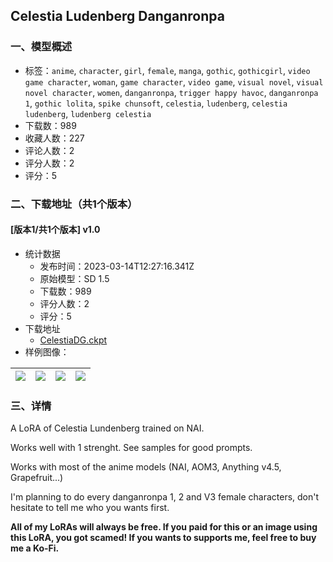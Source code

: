 ## Celestia Ludenberg Danganronpa
### 一、模型概述

- 标签：`anime`, `character`, `girl`, `female`, `manga`, `gothic`, `gothicgirl`, `video game character`, `woman`, `game character`, `video game`, `visual novel`, `visual novel character`, `women`, `danganronpa`, `trigger happy havoc`, `danganronpa 1`, `gothic lolita`, `spike chunsoft`, `celestia`, `ludenberg`, `celestia ludenberg`, `ludenberg celestia`
- 下载数：989
- 收藏人数：227
- 评论人数：2
- 评分人数：2
- 评分：5

### 二、下载地址（共1个版本）

#### [版本1/共1个版本] v1.0

- 统计数据
  - 发布时间：2023-03-14T12:27:16.341Z
  - 原始模型：SD 1.5
  - 下载数：989
  - 评分人数：2
  - 评分：5
- 下载地址
  - [CelestiaDG.ckpt](https://civitai.com/api/download/models/22526)
- 样例图像：

| <img src="https://image.civitai.com/xG1nkqKTMzGDvpLrqFT7WA/232a0907-8c3f-4aa0-6366-00b96f2ee600/width=450/242365.jpeg" /> | <img src="https://image.civitai.com/xG1nkqKTMzGDvpLrqFT7WA/6d20015e-d7ad-4a73-c3bc-9a7ec597d400/width=450/242374.jpeg" /> | <img src="https://image.civitai.com/xG1nkqKTMzGDvpLrqFT7WA/a7f21ad9-1916-4841-cca8-78dc6cebc500/width=450/242376.jpeg" /> | <img src="https://image.civitai.com/xG1nkqKTMzGDvpLrqFT7WA/af3ed94a-3210-4ef3-39a5-3b0d38f1be00/width=450/242372.jpeg" /> |
| ---- | ---- | ---- | ---- |


### 三、详情
<p>A LoRA of Celestia Lundenberg trained on NAI.</p><p></p><p>Works well with 1 strenght. See samples for good prompts.</p><p></p><p>Works with most of the anime models (NAI, AOM3, Anything v4.5, Grapefruit...)</p><p></p><p>I'm planning to do every danganronpa 1, 2 and V3 female characters, don't hesitate to tell me who you wants first.</p><p></p><p><strong>All of my LoRAs will always be free. If you paid for this or an image using this LoRA, you got scamed! If you wants to supports me, feel free to buy me a Ko-Fi.</strong></p>